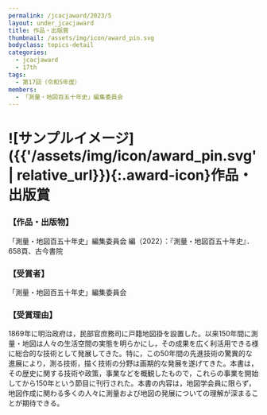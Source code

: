 ```yaml
---
permalink: /jcacjaward/2023/5
layout: under_jcacjaward
title: 作品・出版賞
thumbnail: /assets/img/icon/award_pin.svg
bodyclass: topics-detail
categories:
  - jcacjaward
  - 17th
tags:
  - 第17回（令和5年度）
members:
  - 「測量・地図百五十年史」編集委員会
---
```


# ![サンプルイメージ]({{'/assets/img/icon/award_pin.svg' | relative_url}}){:.award-icon}作品・出版賞

### 【作品・出版物】

「測量・地図百五十年史」編集委員会 編（2022）：『測量・地図百五十年史』．658頁、古今書院

### 【受賞者】

「測量・地図百五十年史」編集委員会

### 【受賞理由】

1869年に明治政府は，民部官庶務司に戸籍地図掛を設置した。以来150年間に測量・地図は人々の生活空間の実態を明らかにし，その成果を広く利活用できる様に総合的な技術として発展してきた。特に，この50年間の先進技術の驚異的な進展により，測る技術，描く技術の分野は画期的な発展を遂げてきた。本書は，その歴史に関する技術や政策，事業などを概観したもので，これらの事業を開始してから150年という節目に刊行された。本書の内容は，地図学会員に限らず，地図作成に関わる多くの人々に測量および地図の発展についての理解が深まることが期待できる。
